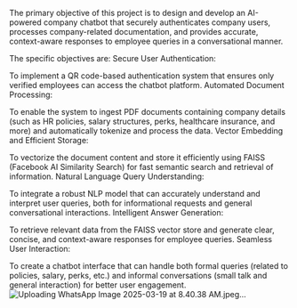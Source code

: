 The primary objective of this project is to design and develop an AI-powered company chatbot that securely authenticates company users, processes company-related documentation, and provides accurate, context-aware responses to employee queries in a conversational manner.

The specific objectives are:
Secure User Authentication:

To implement a QR code-based authentication system that ensures only verified employees can access the chatbot platform.
Automated Document Processing:

To enable the system to ingest PDF documents containing company details (such as HR policies, salary structures, perks, healthcare insurance, and more) and automatically tokenize and process the data.
Vector Embedding and Efficient Storage:

To vectorize the document content and store it efficiently using FAISS (Facebook AI Similarity Search) for fast semantic search and retrieval of information.
Natural Language Query Understanding:

To integrate a robust NLP model that can accurately understand and interpret user queries, both for informational requests and general conversational interactions.
Intelligent Answer Generation:

To retrieve relevant data from the FAISS vector store and generate clear, concise, and context-aware responses for employee queries.
Seamless User Interaction:

To create a chatbot interface that can handle both formal queries (related to policies, salary, perks, etc.) and informal conversations (small talk and general interaction) for better user engagement.
![Uploading WhatsApp Image 2025-03-19 at 8.40.38 AM.jpeg…]()

